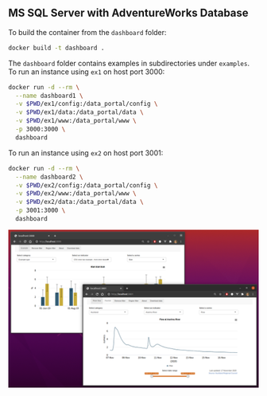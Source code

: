 ## MS SQL Server with AdventureWorks Database

To build the container from the `dashboard` folder:

```bash
docker build -t dashboard .
```

The `dashboard` folder contains examples in subdirectories under `examples`.  To run an instance using `ex1` on host port 3000:

```bash
docker run -d --rm \
  --name dashboard1 \
  -v $PWD/ex1/config:/data_portal/config \
  -v $PWD/ex1/data:/data_portal/data \
  -v $PWD/ex1/www:/data_portal/www \
  -p 3000:3000 \
  dashboard
```

To run an instance using `ex2` on host port 3001:

```bash
docker run -d --rm \
  --name dashboard2 \
  -v $PWD/ex2/config:/data_portal/config \
  -v $PWD/ex2/www:/data_portal/www \
  -v $PWD/ex2/data:/data_portal/data \
  -p 3001:3000 \
  dashboard
```

![](img/ex1ex2.png)

